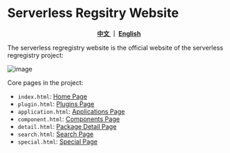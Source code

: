 # Serverless Regsitry Website


<p align="center">
<span><b><a href = "./README.md" > 中文 </a> ｜ <a href = "README_en.md" > English </a></b> </span><br>
</p>




The serverless regregistry website is the official website of the serverless regregistry project:


![image](https://user-images.githubusercontent.com/21079031/169323465-a35ef7d0-636c-4068-8860-8fc69b85b490.png)


Core pages in the project:

- `index.html`: [Home Page](https://registry.serverless-devs.com/)
- `plugin.html`: [Plugins Page](https://registry.serverless-devs.com/plugin.html)
- `application.html`: [Applications Page](https://registry.serverless-devs.com/application.html)
- `component.html`: [Components Page](https://registry.serverless-devs.com/component.html)
- `detail.html`: [Package Detail Page](https://registry.serverless-devs.com/detail.html)
- `search.html`: [Search Page](https://registry.serverless-devs.com/search.html)
- `special.html`: [Special Page](https://registry.serverless-devs.com/special.html)
